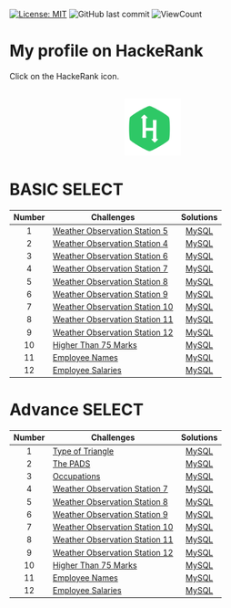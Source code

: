 [![License: MIT](https://img.shields.io/badge/License-MIT-yellow.svg)](https://opensource.org/licenses/MIT)
![GitHub last commit](https://img.shields.io/github/last-commit/lephanthutra/SQL-HackeRank?style=flat)
![ViewCount](https://views.whatilearened.today/views/github/lephanthutra/SQL-HackeRank.svg?cache=remove)

# My profile on HackeRank

Click on the HackeRank icon.
<p align="center">  
	<br> 
	<a href="https://www.hackerrank.com/lpttra_iu_itds">
        <img height=100 src="https://github.com/lephanthutra/SQL-HackeRank/blob/main/hackerrank.svg"> 
    </a>
    <br>
</p>


# BASIC SELECT

| Number | Challenges | Solutions |
|:------:|------------|:---------:|
| 1 | [Weather Observation Station 5](https://www.hackerrank.com/challenges/weather-observation-station-5/problem) | [MySQL](Weather%20Observation%20Station%205.sql)|
| 2 | [Weather Observation Station 4](https://www.hackerrank.com/challenges/weather-observation-station-4/problem) | [MySQL](Weather%20Observation%20Station%204.sql)|
| 3 | [Weather Observation Station 6](https://www.hackerrank.com/challenges/weather-observation-station-6/problem) | [MySQL](Weather%20Observation%20Station%206.sql)|
| 4 | [Weather Observation Station 7](https://www.hackerrank.com/challenges/weather-observation-station-7/problem) | [MySQL](Weather%20Observation%20Station%207.sql)|
| 5 | [Weather Observation Station 8](https://www.hackerrank.com/challenges/weather-observation-station-8/problem) | [MySQL](Weather%20Observation%20Station%208.sql)|
| 6 | [Weather Observation Station 9](https://www.hackerrank.com/challenges/weather-observation-station-9/problem) | [MySQL](Weather%20Observation%20Station%209.sql)|
| 7 | [Weather Observation Station 10](https://www.hackerrank.com/challenges/weather-observation-station-10/problem) | [MySQL](Weather%20Observation%20Station%2010.sql)|
| 8 | [Weather Observation Station 11](https://www.hackerrank.com/challenges/weather-observation-station-11/problem) | [MySQL](Weather%20Observation%20Station%11.sql)|
| 9 | [Weather Observation Station 12](https://www.hackerrank.com/challenges/weather-observation-station-12/problem) | [MySQL](Weather%20Observation%20Station%12.sql)|
| 10 | [Higher Than 75 Marks](https://www.hackerrank.com/challenges/more-than-75-marks/problem) | [MySQL](Higher%20Than%2075%20Marks.sql)|
| 11 | [Employee Names](https://www.hackerrank.com/challenges/name-of-employees/problem) | [MySQL](Employee%20Names.sql)|
| 12 | [Employee Salaries](https://www.hackerrank.com/challenges/salary-of-employees/problem) | [MySQL](Employee%20Salaries.sql)|

# Advance SELECT

| Number | Challenges | Solutions |
|:------:|------------|:---------:|
| 1 | [Type of Triangle](https://www.hackerrank.com/challenges/what-type-of-triangle/problem) | [MySQL](Weather%20Observation%20Station%205.sql)|
| 2 | [The PADS](https://www.hackerrank.com/challenges/the-pads/problem) | [MySQL](The%20PADS.sql)|
| 3 | [Occupations](https://www.hackerrank.com/challenges/occupations/problem) | [MySQL](Occupations.sql)|
| 4 | [Weather Observation Station 7](https://www.hackerrank.com/challenges/weather-observation-station-7/problem) | [MySQL](Weather%20Observation%20Station%207.sql)|
| 5 | [Weather Observation Station 8](https://www.hackerrank.com/challenges/weather-observation-station-8/problem) | [MySQL](Weather%20Observation%20Station%208.sql)|
| 6 | [Weather Observation Station 9](https://www.hackerrank.com/challenges/weather-observation-station-9/problem) | [MySQL](Weather%20Observation%20Station%209.sql)|
| 7 | [Weather Observation Station 10](https://www.hackerrank.com/challenges/weather-observation-station-10/problem) | [MySQL](Weather%20Observation%20Station%10.sql)|
| 8 | [Weather Observation Station 11](https://www.hackerrank.com/challenges/weather-observation-station-11/problem) | [MySQL](Weather%20Observation%20Station%11.sql)|
| 9 | [Weather Observation Station 12](https://www.hackerrank.com/challenges/weather-observation-station-12/problem) | [MySQL](Weather%20Observation%20Station%12.sql)|
| 10 | [Higher Than 75 Marks](https://www.hackerrank.com/challenges/more-than-75-marks/problem) | [MySQL](Higher%20Than%2075%20Marks.sql)|
| 11 | [Employee Names](https://www.hackerrank.com/challenges/name-of-employees/problem) | [MySQL](Employee%20Names.sql)|
| 12 | [Employee Salaries](https://www.hackerrank.com/challenges/salary-of-employees/problem) | [MySQL](Employee%20Salaries.sql)|
